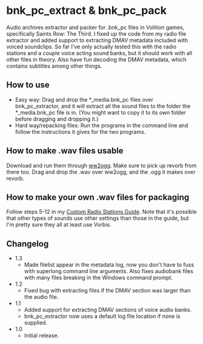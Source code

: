 bnk\_pc\_extract & bnk\_pc\_pack
============================
Audio archives extractor and packer for .bnk_pc files in Volition games,
specifically Saints Row: The Third. I fixed up the code from my radio file
extractor and added support to extracting DMAV metadata included with voiced
soundclips. So far I've only actually tested this with the radio stations and
a couple voice acting sound banks, but it should work with all other files in
theory. Also have fun decoding the DMAV metadata, which contains subtitles
among other things.

How to use
----------
* Easy way: Drag and drop the *\_media.bnk\_pc files over bnk\_pc\_extractor,
  and it will extract all the sound files to the folder the *\_media.bnk\_pc
  file is in. (You might want to copy it to its own folder before dragging and
  dropping it.)
* Hard way/repacking files: Run the programs in the command line and follow
  the instructions it gives for the two programs.

How to make .wav files usable
-----------------------------
Download and run them through [ww2ogg](http://hcs64.com/vgm_ripping.html).
Make sure to pick up revorb from there too. Drag and drop the .wav over
ww2ogg, and the .ogg it makes over revorb.

How to make your own .wav files for packaging
---------------------------------------------
Follow steps 5-12 in my
[Custom Radio Stations Guide](https://www.saintsrowmods.com/forum/viewtopic.php?f=9&t=2).
Note that it's possible that other types of sounds use other settings than
those in the guide, but I'm pretty sure they all at least use Vorbis.

Changelog
---------
* 1.3
    * Made filelist appear in the metadata log, now you don't have to fuss
      with superlong command line arguments. Also fixes audiobank files with
      many files breaking in the Windows command prompt.
* 1.2
    * Fixed bug with extracting files if the DMAV section was larger than the
      audio file.
* 1.1
    * Added support for extracting DMAV sections of voice audio banks.
    * bnk_pc_extractor now uses a default log file location if none is
      supplied.
* 1.0
    * Initial release.
